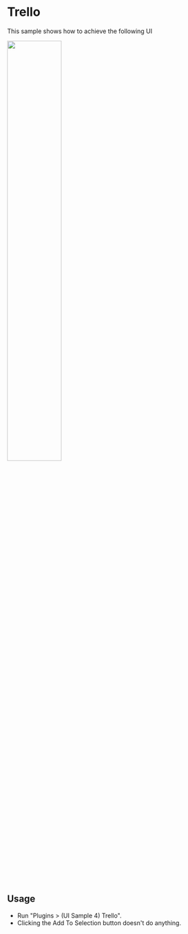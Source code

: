 # Trello

This sample shows how to achieve the following UI

<img src="/.meta/readme-assets/ui-trello-ui.png" width="50%" height="50%">

## Usage 
* Run "Plugins > (UI Sample 4) Trello".
* Clicking the Add To Selection button doesn't do anything.